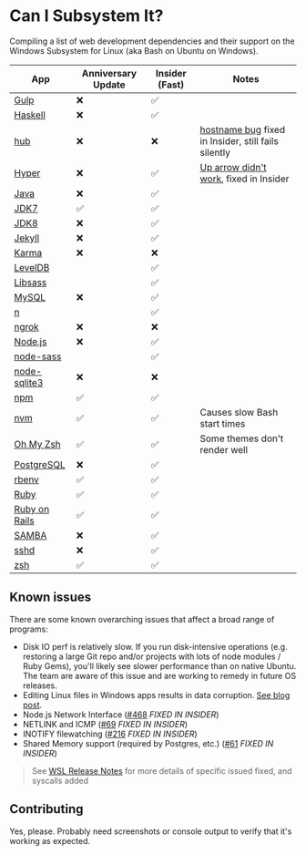 # Can I Subsystem It?

Compiling a list of web development dependencies and their support on the Windows Subsystem for Linux (aka Bash on Ubuntu on Windows). 

| App | Anniversary Update | Insider (Fast) | Notes |
|-----|--------|----------------|-------|
| [Gulp](http://gulpjs.com/)                  |❌|✅||
| [Haskell](https://blogs.msdn.microsoft.com/commandline/2017/02/09/haskell-on-bashwsl/) |❌|✅||
| [hub](https://github.com/github/hub)        |❌|❌|[hostname bug](https://github.com/Microsoft/BashOnWindows/issues/562) fixed in Insider, still fails silently|
| [Hyper](http://hyper.is/)                   |❌|✅|[Up arrow didn't work](https://github.com/zeit/hyper/issues/1127), fixed in Insider|
| [Java](https://www.java.com/)               |❌|✅||
| [JDK7](http://www.oracle.com/technetwork/java/javase/downloads/jdk7-downloads-1880260.html)     |✅|✅||
| [JDK8](http://www.oracle.com/technetwork/java/javase/downloads/jdk8-downloads-2133151.html)     |❌|✅||
| [Jekyll](http://jekyllrb.com/)              |❌|✅||
| [Karma](https://karma-runner.github.io/1.0/index.html) |❌|❌||
| [LevelDB](https://github.com/level/level)   ||✅||
| [Libsass](http://sass-lang.com/libsass)     ||✅||
| [MySQL](https://mysql.com/)                 |❌|✅||
| [n](https://github.com/tj/n)                ||✅||
| [ngrok](https://ngrok.com/)                 |❌|❌||
| [Node.js](https://nodejs.org/en/)           |❌|✅||
| [node-sass](https://github.com/sass/node-sass) ||✅||
| [node-sqlite3](https://github.com/mapbox/node-sqlite3) |❌|❌||
| [npm](https://www.npmjs.com/)               |✅|✅||
| [nvm](https://github.com/creationix/nvm)    |✅|✅|Causes slow Bash start times|
| [Oh My Zsh](http://ohmyz.sh/)               |✅|✅|Some themes don't render well|
| [PostgreSQL](https://www.postgresql.org//)  |❌|✅||
| [rbenv](https://github.com/rbenv/rbenv)     |✅|✅||
| [Ruby](https://www.ruby-lang.org/)          |✅|✅||
| [Ruby on Rails](http://rubyonrails.org/)    |✅|✅||
| [SAMBA](https://www.samba.org/~garming/)    |❌|✅||
| [sshd](https://en.wikipedia.org/wiki/Secure_Shell) |❌|✅||
| [zsh](http://www.zsh.org/)                  |✅|✅||

## Known issues
There are some known overarching issues that affect a broad range of programs:

- Disk IO perf is relatively slow. If you run disk-intensive operations (e.g. restoring a large Git repo and/or projects with lots of node modules / Ruby Gems), you'll likely see slower performance than on native Ubuntu. The team are aware of this issue and are working to remedy in future OS releases.
- Editing Linux files in Windows apps results in data corruption. [See blog post](https://blogs.msdn.microsoft.com/commandline/2016/11/17/do-not-change-linux-files-using-windows-apps-and-tools/).
- Node.js Network Interface ([#468](https://github.com/Microsoft/BashOnWindows/issues/468) _FIXED IN INSIDER_)
- NETLINK and ICMP ([#69](https://github.com/Microsoft/BashOnWindows/issues/69) _FIXED IN INSIDER_)
- INOTIFY filewatching ([#216](https://github.com/Microsoft/BashOnWindows/issues/216) _FIXED IN INSIDER_)
- Shared Memory support (required by Postgres, etc.) ([#61](https://github.com/Microsoft/BashOnWindows/issues/61) _FIXED IN INSIDER_)

> See [WSL Release Notes](https://msdn.microsoft.com/commandline/wsl/release_notes) for more details of specific issued fixed, and syscalls added

## Contributing
Yes, please. Probably need screenshots or console output to verify that it's working as expected.
